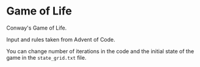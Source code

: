 # Game of Life

Conway's Game of Life.

Input and rules taken from Advent of Code.

You can change number of iterations in the code and the initial state of the game in the `state_grid.txt` file.
